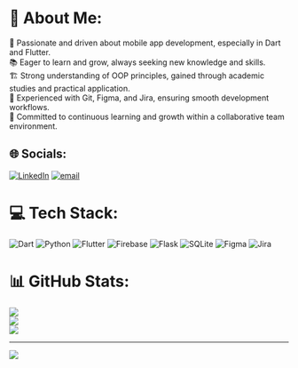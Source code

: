 # 💫 About Me:
🚀 Passionate and driven about mobile app development, especially in Dart and Flutter.<br>📚 Eager to learn and grow, always seeking new knowledge and skills.<br>🏗️ Strong understanding of OOP principles, gained through academic studies and practical application.<br>🔧 Experienced with Git, Figma, and Jira, ensuring smooth development workflows.<br>🤝 Committed to continuous learning and growth within a collaborative team environment.


## 🌐 Socials:
[![LinkedIn](https://img.shields.io/badge/LinkedIn-%230077B5.svg?logo=linkedin&logoColor=white)](https://linkedin.com/in/https://www.linkedin.com/in/leonid-koziavko) [![email](https://img.shields.io/badge/Email-D14836?logo=gmail&logoColor=white)](mailto:kozavkolena@gmail.com) 

# 💻 Tech Stack:
![Dart](https://img.shields.io/badge/dart-%230175C2.svg?style=for-the-badge&logo=dart&logoColor=white) ![Python](https://img.shields.io/badge/python-3670A0?style=for-the-badge&logo=python&logoColor=ffdd54) ![Flutter](https://img.shields.io/badge/Flutter-%2302569B.svg?style=for-the-badge&logo=Flutter&logoColor=white) ![Firebase](https://img.shields.io/badge/firebase-%23039BE5.svg?style=for-the-badge&logo=firebase) ![Flask](https://img.shields.io/badge/flask-%23000.svg?style=for-the-badge&logo=flask&logoColor=white) ![SQLite](https://img.shields.io/badge/sqlite-%2307405e.svg?style=for-the-badge&logo=sqlite&logoColor=white) ![Figma](https://img.shields.io/badge/figma-%23F24E1E.svg?style=for-the-badge&logo=figma&logoColor=white) ![Jira](https://img.shields.io/badge/jira-%230A0FFF.svg?style=for-the-badge&logo=jira&logoColor=white)
# 📊 GitHub Stats:
![](https://github-readme-stats.vercel.app/api?username=tricksterd&theme=dark&hide_border=false&include_all_commits=false&count_private=false)<br/>
![](https://github-readme-streak-stats.herokuapp.com/?user=tricksterd&theme=dark&hide_border=false)<br/>
![](https://github-readme-stats.vercel.app/api/top-langs/?username=tricksterd&theme=dark&hide_border=false&include_all_commits=false&count_private=false&layout=compact)

---
[![](https://visitcount.itsvg.in/api?id=tricksterd&icon=0&color=0)](https://visitcount.itsvg.in)

<!-- Proudly created with GPRM ( https://gprm.itsvg.in ) -->
